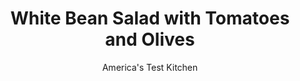 ---
layout: ../../layouts/MarkdownPostLayout.astro
title: White Bean Salad with Tomatoes and Olives
author: America's Test Kitchen
pubDate: 2023-03-15
description: "Canned beans are a convenient shortcut, but we hoped to fool eaters into thinking wed spent hours in the kitchen."
image_url: https://res.cloudinary.com/hksqkdlah/image/upload/ar_1:1,c_fill,dpr_2.0,f_auto,fl_lossy.progressive.strip_profile,g_faces:auto,q_auto:low,w_344/10046_sfs-whitebeansalad-11
tags: ["Side Dishes","Beans","Salads","Cook's Extras"]
calories: 2276
protein: 16
carbohydrates: 49
fats: 
fiber: 11
ingredients: ["1/3 cup, extra virgin olive oil","4 , garlic cloves, peeled and smashed",", Salt and pepper","3 (15-ounce) cans, cannellini beans, rinsed","1/4 cup, sherry vinegar","1 , shallot, minced","2 , plum tomatoes, cored and cut into 1/4-inch pieces","1/2 cup, chopped fresh basil","1/2 cup, chopped kalamata olives"]
serves: 6
time: "25 minutes, plus 40 minutes resting"
instructions: ["Heat 1 tablespoon oil and garlic in medium saucepan over medium-high heat until just beginning to brown, about 2 minutes. Add 2 cups water and 1 teaspoon salt and bring to simmer. Remove from heat, add beans, cover, and let sit for 20 minutes. Combine vinegar and shallot in large bowl and let sit for 20 minutes.","Drain beans and discard garlic. Add beans, remaining oil, tomatoes, basil, and olives to shallot mixture, and toss until thoroughly combined. Season with salt and pepper to taste. Let sit for 20 minutes. Serve."]
nutrition: ["1073 mg Potassium","210 mg Phosphorus","182 mg Calcium","7 mg Iron","116 mg Magnesium","653 mg Sodium","2 mg Zinc","13 g Fat","9 g Monounsaturated","1 g Polyunsaturated","4 mg Vitamin C","1 g Saturated","11 g Fiber","146 µg Folate (food)","1 g Sugars","24 µg Vitamin K","197 g Water","49 g Carbs","146 µg Folate equivalent (total)","16 g Protein","3 mg Vitamin E","16 µg Vitamin A","379 kcal Energy","2276 calories"]
notes: "This recipe will also work with other types of canned beans. It’s important to let the salad sit for 20 minutes before serving so the beans absorb the flavors of the other ingredients."
---